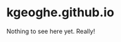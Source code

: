 # kgeoghe.github.io

<!-- Just filling up the web with some more ramblings. -->
Nothing to see here yet. Really!
